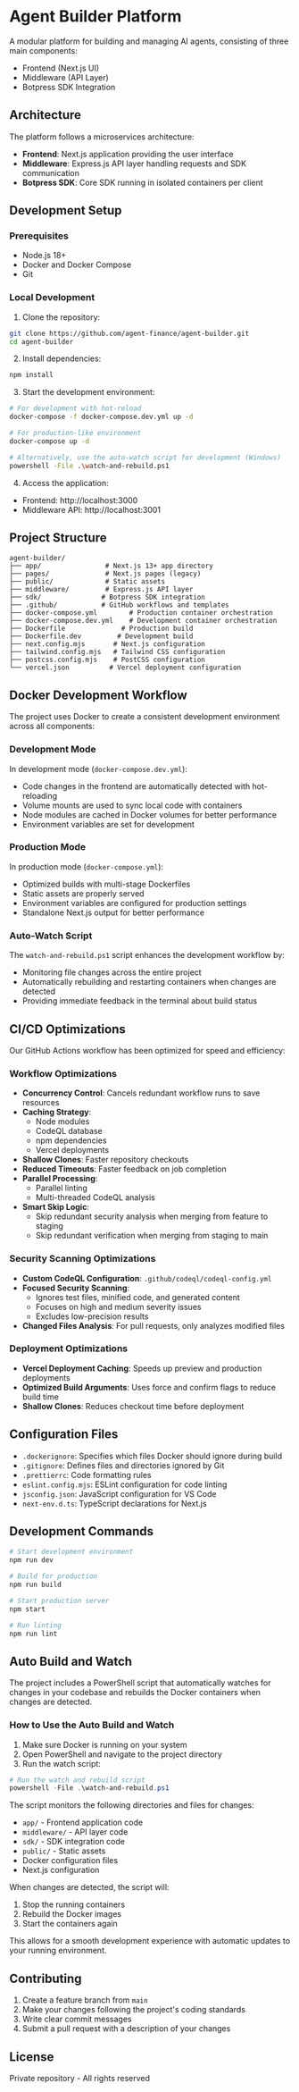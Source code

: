 # Agent Builder Platform

A modular platform for building and managing AI agents, consisting of three main components:
- Frontend (Next.js UI)
- Middleware (API Layer)
- Botpress SDK Integration

## Architecture

The platform follows a microservices architecture:
- **Frontend**: Next.js application providing the user interface
- **Middleware**: Express.js API layer handling requests and SDK communication
- **Botpress SDK**: Core SDK running in isolated containers per client

## Development Setup

### Prerequisites
- Node.js 18+
- Docker and Docker Compose
- Git

### Local Development

1. Clone the repository:
```bash
git clone https://github.com/agent-finance/agent-builder.git
cd agent-builder
```

2. Install dependencies:
```bash
npm install
```

3. Start the development environment:
```bash
# For development with hot-reload
docker-compose -f docker-compose.dev.yml up -d

# For production-like environment
docker-compose up -d

# Alternatively, use the auto-watch script for development (Windows)
powershell -File .\watch-and-rebuild.ps1
```

4. Access the application:
- Frontend: http://localhost:3000
- Middleware API: http://localhost:3001

## Project Structure

```
agent-builder/
├── app/                # Next.js 13+ app directory
├── pages/              # Next.js pages (legacy)
├── public/             # Static assets
├── middleware/         # Express.js API layer
├── sdk/               # Botpress SDK integration
├── .github/           # GitHub workflows and templates
├── docker-compose.yml        # Production container orchestration
├── docker-compose.dev.yml    # Development container orchestration
├── Dockerfile              # Production build
├── Dockerfile.dev         # Development build
├── next.config.mjs       # Next.js configuration
├── tailwind.config.mjs   # Tailwind CSS configuration
├── postcss.config.mjs    # PostCSS configuration
└── vercel.json          # Vercel deployment configuration
```

## Docker Development Workflow

The project uses Docker to create a consistent development environment across all components:

### Development Mode

In development mode (`docker-compose.dev.yml`):
- Code changes in the frontend are automatically detected with hot-reloading
- Volume mounts are used to sync local code with containers
- Node modules are cached in Docker volumes for better performance
- Environment variables are set for development

### Production Mode

In production mode (`docker-compose.yml`):
- Optimized builds with multi-stage Dockerfiles
- Static assets are properly served
- Environment variables are configured for production settings
- Standalone Next.js output for better performance

### Auto-Watch Script

The `watch-and-rebuild.ps1` script enhances the development workflow by:
- Monitoring file changes across the entire project
- Automatically rebuilding and restarting containers when changes are detected
- Providing immediate feedback in the terminal about build status

## CI/CD Optimizations

Our GitHub Actions workflow has been optimized for speed and efficiency:

### Workflow Optimizations

- **Concurrency Control**: Cancels redundant workflow runs to save resources
- **Caching Strategy**: 
  - Node modules
  - CodeQL database
  - npm dependencies
  - Vercel deployments
- **Shallow Clones**: Faster repository checkouts
- **Reduced Timeouts**: Faster feedback on job completion
- **Parallel Processing**: 
  - Parallel linting
  - Multi-threaded CodeQL analysis
- **Smart Skip Logic**: 
  - Skip redundant security analysis when merging from feature to staging
  - Skip redundant verification when merging from staging to main

### Security Scanning Optimizations

- **Custom CodeQL Configuration**: `.github/codeql/codeql-config.yml`
- **Focused Security Scanning**:
  - Ignores test files, minified code, and generated content
  - Focuses on high and medium severity issues
  - Excludes low-precision results
- **Changed Files Analysis**: For pull requests, only analyzes modified files

### Deployment Optimizations

- **Vercel Deployment Caching**: Speeds up preview and production deployments
- **Optimized Build Arguments**: Uses force and confirm flags to reduce build time
- **Shallow Clones**: Reduces checkout time before deployment

## Configuration Files

- `.dockerignore`: Specifies which files Docker should ignore during build
- `.gitignore`: Defines files and directories ignored by Git
- `.prettierrc`: Code formatting rules
- `eslint.config.mjs`: ESLint configuration for code linting
- `jsconfig.json`: JavaScript configuration for VS Code
- `next-env.d.ts`: TypeScript declarations for Next.js

## Development Commands

```bash
# Start development environment
npm run dev

# Build for production
npm run build

# Start production server
npm start

# Run linting
npm run lint
```

## Auto Build and Watch

The project includes a PowerShell script that automatically watches for changes in your codebase and rebuilds the Docker containers when changes are detected.

### How to Use the Auto Build and Watch

1. Make sure Docker is running on your system
2. Open PowerShell and navigate to the project directory
3. Run the watch script:

```powershell
# Run the watch and rebuild script
powershell -File .\watch-and-rebuild.ps1
```

The script monitors the following directories and files for changes:
- `app/` - Frontend application code
- `middleware/` - API layer code
- `sdk/` - SDK integration code
- `public/` - Static assets
- Docker configuration files
- Next.js configuration

When changes are detected, the script will:
1. Stop the running containers
2. Rebuild the Docker images
3. Start the containers again

This allows for a smooth development experience with automatic updates to your running environment.

## Contributing

1. Create a feature branch from `main`
2. Make your changes following the project's coding standards
3. Write clear commit messages
4. Submit a pull request with a description of your changes

## License

Private repository - All rights reserved
